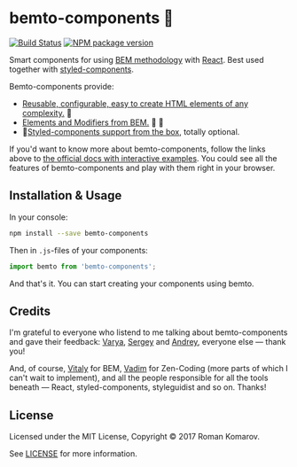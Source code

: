 # bemto-components 🍱

[![Build Status][build]][build-link] [![NPM package version][version]][version-link]

[build]: https://travis-ci.org/bemto/bemto-components.svg?branch=master
[build-link]: https://travis-ci.org/bemto/bemto-components
[version]: https://img.shields.io/npm/v/bemto-components.svg
[version-link]: https://www.npmjs.com/package/bemto-components

Smart components for using [BEM methodology](https://en.bem.info/methodology/quick-start/) with [React](https://reactjs.org/). Best used together with [styled-components](https://www.styled-components.com/).



Bemto-components provide:

- [Reusable, configurable, easy to create HTML elements of any complexity.](http://kizu.ru/bemto-components/#html-structure) 🍢
- [Elements and Modifiers from BEM.](http://kizu.ru/bemto-components/#bem) 🍙 🍣
- 💅[Styled-components support from the box](http://kizu.ru/bemto-components/#styled-components), totally optional.

If you'd want to know more about bemto-components, follow the links above to [the official docs with interactive examples](http://kizu.ru/bemto-components/). You could see all the features of bemto-components and play with them right in your browser.

## Installation & Usage

In your console:

``` sh
npm install --save bemto-components
```

Then in `.js`-files of your components:

``` js
import bemto from 'bemto-components';
```

And that's it. You can start creating your components using bemto.

## Credits

I'm grateful to everyone who listend to me talking about bemto-components and gave their feedback: [Varya](http://varya.me/), [Sergey](https://github.com/SevInf) and [Andrey](http://okonet.ru/), everyone else — thank you!

And, of course, [Vitaly](https://github.com/vithar) for BEM, [Vadim](https://github.com/pepelsbey) for Zen-Coding (more parts of which I can't wait to implement), and all the people responsible for all the tools beneath — React, styled-components, styleguidist and so on. Thanks!

## License

Licensed under the MIT License, Copyright © 2017 Roman Komarov.

See [LICENSE](./) for more information.
